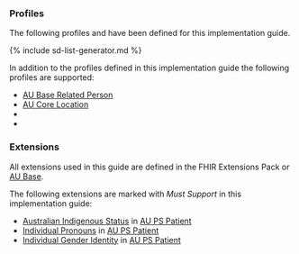 ### Profiles

The following profiles and have been defined for this implementation guide.

<!-- ================================================ -->
<!--  use this line to include an autogenerated list of all profiles and highlight new ones using the input/data/new_stuff.yml list.  Remove it if you would like to hand generate it -->

{% include sd-list-generator.md %}
<!-- ================================================ -->

In addition to the profiles defined in this implementation guide the following profiles are supported:
* [AU Base Related Person](https://build.fhir.org/ig/hl7au/au-fhir-base/StructureDefinition-au-relatedperson.html)
* [AU Core Location](https://build.fhir.org/ig/hl7au/au-fhir-core/StructureDefinition-au-core-location.html)
* []()
* []()


### Extensions

All extensions used in this guide are defined in the FHIR Extensions Pack or [AU Base](http://build.fhir.org/ig/hl7au/au-fhir-base/profiles-and-extensions.html#extensions).

The following extensions are marked with *Must Support* in this implementation guide:
* [Australian Indigenous Status](https://build.fhir.org/ig/hl7au/au-fhir-base/StructureDefinition-indigenous-status.html) in [AU PS Patient](StructureDefinition-au-ps-patient.html)
* [Individual Pronouns](http://hl7.org/fhir/StructureDefinition/individual-pronouns) in [AU PS Patient](StructureDefinition-au-ps-patient.html)
* [Individual Gender Identity](http://hl7.org/fhir/StructureDefinition/individual-genderIdentity) in [AU PS Patient](StructureDefinition-au-ps-patient.html)